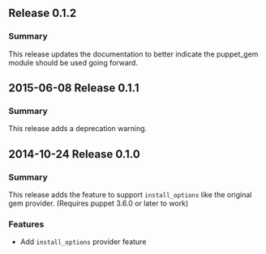 ## Release 0.1.2
### Summary

This release updates the documentation to better indicate the puppet\_gem module should be used going forward.

## 2015-06-08 Release 0.1.1
### Summary

This release adds a deprecation warning.

## 2014-10-24 Release 0.1.0
### Summary

This release adds the feature to support `install_options` like the original gem provider. (Requires puppet 3.6.0 or later to work)

### Features
- Add `install_options` provider feature
